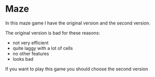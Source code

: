 # Maze

In this maze game I have the original version and the second version.

The original version is bad for these reasons:

- not very efficient
- quite laggy with a lot of cells
- no other features
- looks bad

If you want to play this game you should choose the second version
